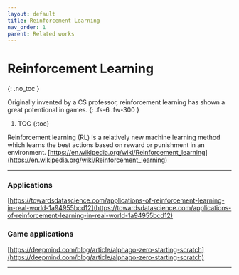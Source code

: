 ```yaml
---
layout: default
title: Reinforcement Learning
nav_order: 1
parent: Related works
---
```


# Reinforcement Learning
{: .no_toc }

Originally invented by a CS professor, reinforcement learning has shown a great potentional in games.
{: .fs-6 .fw-300 }

1. TOC
{:toc}


Reinforcement learning (RL) is a relatively new machine learning method which learns the best actions based on reward or punishment in an environment. 
[https://en.wikipedia.org/wiki/Reinforcement_learning](https://en.wikipedia.org/wiki/Reinforcement_learning)<br />

---

### Applications 
[https://towardsdatascience.com/applications-of-reinforcement-learning-in-real-world-1a94955bcd12](https://towardsdatascience.com/applications-of-reinforcement-learning-in-real-world-1a94955bcd12)<br />
### Game applications
[https://deepmind.com/blog/article/alphago-zero-starting-scratch](https://deepmind.com/blog/article/alphago-zero-starting-scratch)

---
